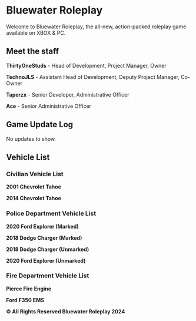 # Bluewater Roleplay 
Welcome to Bluewater Roleplay, the all-new, action-packed roleplay game available on XBOX & PC.  

## Meet the staff
**ThirtyOneStuds** - Head of Development, Project Manager, Owner

**TechnoJLS** - Assistant Head of Development, Deputy Project Manager, Co-Owner

**Taperzx** - Senior Developer, Administrative Officer

**Ace** - Senior Administrative Officer

## Game Update Log
No updates to show. 


## Vehicle List
### Civilian Vehicle List
**2001 Chevrolet Tahoe**

**2014 Chevrolet Tahoe**

### Police Department Vehicle List
**2020 Ford Explorer (Marked)**

**2018 Dodge Charger (Marked)**

**2018 Dodge Charger (Unmarked)**

**2020 Ford Explorer (Unmarked)**

### Fire Department Vehicle List
**Pierce Fire Engine**

**Ford F350 EMS**


**© All Rights Reserved Bluewater Roleplay 2024**
